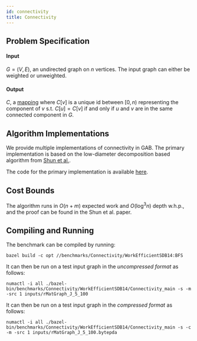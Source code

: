 ```yaml
---
id: connectivity
title: Connectivity
---
```



## Problem Specification
#### Input
$G=(V, E)$, an undirected graph on $n$ vertices. The input graph can
either be weighted or unweighted.

#### Output
$C$, a [mapping](/benchmarks/definitions/) where $C[v]$ is a unique id
between $[0, n)$ representing the component of $v$ s.t. $C[u] = C[v]$
if and only if $u$ and $v$ are in the same connected component in $G$.


## Algorithm Implementations
We provide multiple implementations of connectivity in GAB. The
primary implementation is based on the low-diameter decomposition
based algorithm from [Shun et
al.](https://dl.acm.org/doi/10.1145/2612669.2612692).

The code for the primary implementation is available
[here](https://github.com/ldhulipala/gbbs/tree/master/benchmarks/Connectivity/WorkEfficientSDB).


## Cost Bounds

The algorithm runs in $O(n + m)$ expected work and $O(\log^{3} n)$
depth w.h.p., and the proof can be found in the Shun et al. paper.


## Compiling and Running

The benchmark can be compiled by running:
```
bazel build -c opt //benchmarks/Connectivity/WorkEfficientSDB14:BFS
```

It can then be run on a test input graph in the *uncompressed format* as follows:
```
numactl -i all ./bazel-bin/benchmarks/Connectivity/WorkEfficientSDB14/Connectivity_main -s -m -src 1 inputs/rMatGraph_J_5_100
```

It can then be run on a test input graph in the *compressed format* as follows:
```
numactl -i all ./bazel-bin/benchmarks/Connectivity/WorkEfficientSDB14/Connectivity_main -s -c -m -src 1 inputs/rMatGraph_J_5_100.bytepda
```
